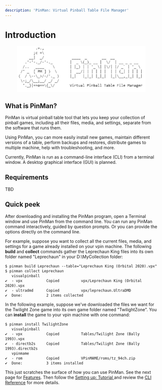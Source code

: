 ```yaml
---
description: 'PinMan: Virtual Pinball Table File Manager'
---
```


# Introduction

<figure><img src=".gitbook/assets/asciiart-white (1).png" alt=""><figcaption></figcaption></figure>

## What is PinMan?

PinMan is virtual pinball table tool that lets you keep your collection of pinball games, including all their files, media, and settings, separate from the software that runs them.

Using PinMan, you can more easily install new games, maintain different versions of a table, perform backups and restores, distribute games to multiple machine, help with troubleshooting, and more.

Currently, PinMan is run as a command-line interface (CLI) from a terminal window. A desktop graphical interface (GUI) is planned.

## Requirements

TBD

## Quick peek

After downloading and installing the PinMan program, open a Terminal window and use PinMan from the command line. You can run any PinMan command interactively, guided by question prompts. Or you can provide the options directly on the command line.&#x20;

For example, suppose you want to collect all the current files, media, and settings for a game already installed on your vpin machine. The following **build** and **collect** commands gather the Leprechaun King files into its own folder named "Leprechaun" in your D:\MyCollection folder:

```
$ pinman build Leprechaun --table="Leprechaun King (Orbital 2020).vpx"
$ pinman collect Leprechaun
   visualpinball
✔  - vpx           Copied          vpx/Leprechaun King (Orbital 2020).vpx 
✔  - ultradmd      Copied          vpx/leprechaun.UltraDMD 
✔  Done:           2 items collected
```

In the following example, suppose we've downloaded the files we want for the Twilight Zone game into its own game folder named "TwilightZone". You can **install** the game to your vpin machine with one command:&#x20;

```
$ pinman install TwilightZone
   visualpinball
✔  - vpx           Copied          Tables/Twilight Zone (Bally 1993).vpx 
✔  - directb2s     Copied          Tables/Twilight Zone (Bally 1993).directb2s 
   vpinmame
✔  - rom           Copied          VPinMAME/roms/tz_94ch.zip 
✔  Done:           3 items installed 
```

This just scratches the surface of how you can use PinMan. See the next page for [Features](getting-started/features.md). Then follow the [Setting up: Tutorial ](getting-started/setting-up-tutorial.md)and review the [CLI Reference](reference/cli-reference/) for more details.
